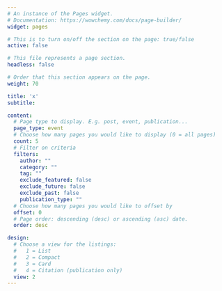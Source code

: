 ```yaml
---
# An instance of the Pages widget.
# Documentation: https://wowchemy.com/docs/page-builder/
widget: pages

# This is to turn on/off the section on the page: true/false
active: false

# This file represents a page section.
headless: false

# Order that this section appears on the page.
weight: 70

title: 'x'
subtitle:

content:
  # Page type to display. E.g. post, event, publication...
  page_type: event
  # Choose how many pages you would like to display (0 = all pages)
  count: 5
  # Filter on criteria
  filters:
    author: ""
    category: ""
    tag: ""
    exclude_featured: false
    exclude_future: false
    exclude_past: false
    publication_type: ""
  # Choose how many pages you would like to offset by
  offset: 0
  # Page order: descending (desc) or ascending (asc) date.
  order: desc

design:
  # Choose a view for the listings:
  #   1 = List
  #   2 = Compact
  #   3 = Card
  #   4 = Citation (publication only)
  view: 2
---
```

